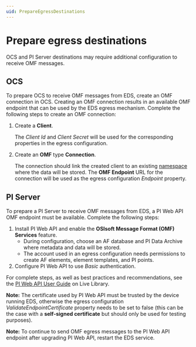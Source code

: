 ```yaml
---
uid: PrepareEgressDestinations
---
```


# Prepare egress destinations

OCS and PI Server destinations may require additional configuration to receive OMF messages. 

## OCS

To prepare OCS to receive OMF messages from EDS, create an OMF connection in OCS. Creating an OMF connection results in an available OMF endpoint that can be used by the EDS egress mechanism. Complete the following steps to create an OMF connection:

1. Create a **Client**.
   
   The *Client Id* and *Client Secret* will be used for the corresponding properties in the egress configuration.
   
2. Create an **OMF** type **Connection**.
   
   The connection should link the created client to an existing [namespace](https://ocs-docs.osisoft.com/Content_Portal/Documentation/Management/Account_Namespace_1.html) where the data will be stored.
   The **OMF Endpoint** URL for the connection will be used as the egress configuration *Endpoint* property.

## PI Server

To prepare a PI Server to receive OMF messages from EDS, a PI Web API OMF endpoint must be available. Complete the following steps:

1. Install PI Web API and enable the **OSIsoft Message Format (OMF) Services** feature.
    - During configuration, choose an AF database and PI Data Archive where metadata and data will be stored.
    - The account used in an egress configuration needs permissions to create AF elements, element templates, and PI points.
2. Configure PI Web API to use *Basic* authentication.

 For complete steps, as well as best practices and recommendations, see the [PI Web API User Guide](https://livelibrary.osisoft.com/LiveLibrary/web/pub.xql?c=t&action=home&pub=web-api-v12&lang=en#addHistory=true&filename=GUID-D49D9A09-B47E-4FF7-A9D3-B7C1FEA5E681.xml&docid=GUID-D807EF71-7F37-43DB-A357-EF03CCD001F1&inner_id=&tid=&query=&scope=&resource=&toc=false&eventType=lcContent.loadDocGUID-D807EF71-7F37-43DB-A357-EF03CCD001F1) on Live Library.

**Note:**  The certificate used by PI Web API must be trusted by the device running EDS, otherwise the egress configuration *ValidateEndpointCertificate* property needs to be set to false (this can be the case with a **self-signed certificate** but should only be used for testing purposes).

**Note:**  To continue to send OMF egress messages to the PI Web API endpoint after upgrading PI Web API, restart the EDS service.
